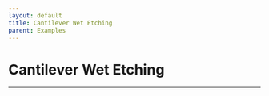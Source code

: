 ```yaml
---
layout: default
title: Cantilever Wet Etching
parent: Examples
---
```


# Cantilever Wet Etching

---